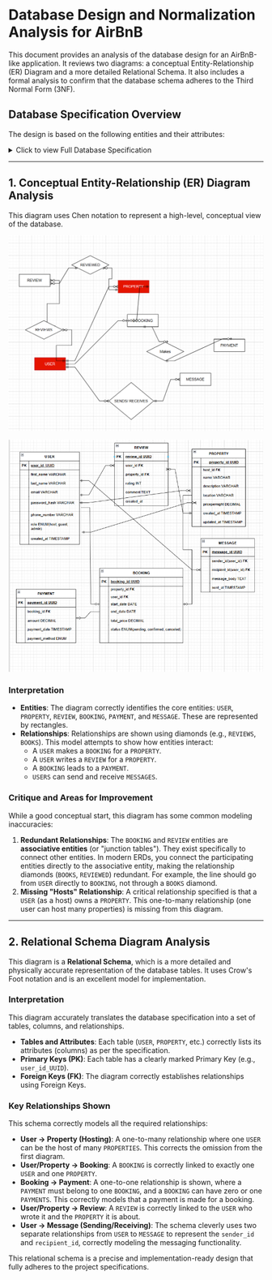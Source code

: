# Database Design and Normalization Analysis for AirBnB

This document provides an analysis of the database design for an AirBnB-like application. It reviews two diagrams: a conceptual Entity-Relationship (ER) Diagram and a more detailed Relational Schema. It also includes a formal analysis to confirm that the database schema adheres to the Third Normal Form (3NF).

## Database Specification Overview

The design is based on the following entities and their attributes:

<details>
<summary>Click to view Full Database Specification</summary>

- **User**: Stores user information, including roles like guest, host, or admin.
- **Property**: Contains details about the rental properties, linked to a host (User).
- **Booking**: An associative entity linking a `User` and a `Property` for a specific duration.
- **Payment**: Records payment details for a specific `Booking`.
- **Review**: An associative entity allowing a `User` to post a rating and comment for a `Property`.
- **Message**: Stores messages sent between `Users`.

</details>

---

## 1. Conceptual Entity-Relationship (ER) Diagram Analysis

This diagram uses Chen notation to represent a high-level, conceptual view of the database.

![ERD](./images/erd_2.PNG)

![ERD_table](./images/erd.PNG)

### Interpretation

- **Entities**: The diagram correctly identifies the core entities: `USER`, `PROPERTY`, `REVIEW`, `BOOKING`, `PAYMENT`, and `MESSAGE`. These are represented by rectangles.
- **Relationships**: Relationships are shown using diamonds (e.g., `REVIEWS`, `BOOKS`). This model attempts to show how entities interact:
  - A `USER` makes a `BOOKING` for a `PROPERTY`.
  - A `USER` writes a `REVIEW` for a `PROPERTY`.
  - A `BOOKING` leads to a `PAYMENT`.
  - `USERS` can send and receive `MESSAGES`.

### Critique and Areas for Improvement

While a good conceptual start, this diagram has some common modeling inaccuracies:

1.  **Redundant Relationships**: The `BOOKING` and `REVIEW` entities are **associative entities** (or "junction tables"). They exist specifically to connect other entities. In modern ERDs, you connect the participating entities directly to the associative entity, making the relationship diamonds (`BOOKS`, `REVIEWED`) redundant. For example, the line should go from `USER` directly to `BOOKING`, not through a `BOOKS` diamond.
2.  **Missing "Hosts" Relationship**: A critical relationship specified is that a `USER` (as a host) owns a `PROPERTY`. This one-to-many relationship (one user can host many properties) is missing from this diagram.

---

## 2. Relational Schema Diagram Analysis

This diagram is a **Relational Schema**, which is a more detailed and physically accurate representation of the database tables. It uses Crow's Foot notation and is an excellent model for implementation.

### Interpretation

This diagram accurately translates the database specification into a set of tables, columns, and relationships.

- **Tables and Attributes**: Each table (`USER`, `PROPERTY`, etc.) correctly lists its attributes (columns) as per the specification.
- **Primary Keys (PK)**: Each table has a clearly marked Primary Key (e.g., `user_id_UUID`).
- **Foreign Keys (FK)**: The diagram correctly establishes relationships using Foreign Keys.

### Key Relationships Shown

This schema correctly models all the required relationships:

- **User -> Property (Hosting)**: A one-to-many relationship where one `USER` can be the host of many `PROPERTIES`. This corrects the omission from the first diagram.
- **User/Property -> Booking**: A `BOOKING` is correctly linked to exactly one `USER` and one `PROPERTY`.
- **Booking -> Payment**: A one-to-one relationship is shown, where a `PAYMENT` must belong to one `BOOKING`, and a `BOOKING` can have zero or one `PAYMENTS`. This correctly models that a payment is made for a booking.
- **User/Property -> Review**: A `REVIEW` is correctly linked to the `USER` who wrote it and the `PROPERTY` it is about.
- **User -> Message (Sending/Receiving)**: The schema cleverly uses two separate relationships from `USER` to `MESSAGE` to represent the `sender_id` and `recipient_id`, correctly modeling the messaging functionality.

This relational schema is a precise and implementation-ready design that fully adheres to the project specifications.
